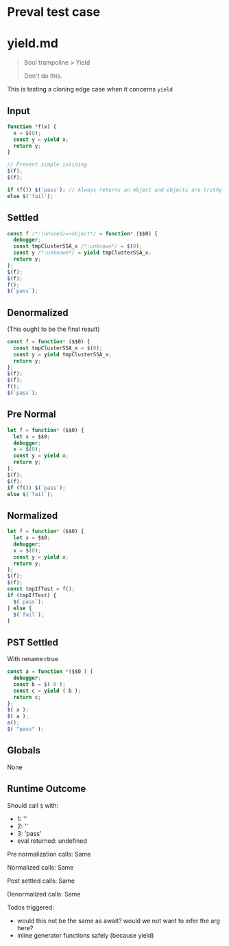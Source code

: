 # Preval test case

# yield.md

> Bool trampoline > Yield
>
> Don't do this.

This is testing a cloning edge case when it concerns `yield`

## Input

`````js filename=intro
function *f(x) {
  x = $(0);
  const y = yield x;
  return y;
}

// Prevent simple inlining
$(f);
$(f);

if (f()) $('pass'); // Always returns an object and objects are truthy
else $('fail');
`````

## Settled


`````js filename=intro
const f /*:(unused)=>object*/ = function* ($$0) {
  debugger;
  const tmpClusterSSA_x /*:unknown*/ = $(0);
  const y /*:unknown*/ = yield tmpClusterSSA_x;
  return y;
};
$(f);
$(f);
f();
$(`pass`);
`````

## Denormalized
(This ought to be the final result)

`````js filename=intro
const f = function* ($$0) {
  const tmpClusterSSA_x = $(0);
  const y = yield tmpClusterSSA_x;
  return y;
};
$(f);
$(f);
f();
$(`pass`);
`````

## Pre Normal


`````js filename=intro
let f = function* ($$0) {
  let x = $$0;
  debugger;
  x = $(0);
  const y = yield x;
  return y;
};
$(f);
$(f);
if (f()) $(`pass`);
else $(`fail`);
`````

## Normalized


`````js filename=intro
let f = function* ($$0) {
  let x = $$0;
  debugger;
  x = $(0);
  const y = yield x;
  return y;
};
$(f);
$(f);
const tmpIfTest = f();
if (tmpIfTest) {
  $(`pass`);
} else {
  $(`fail`);
}
`````

## PST Settled
With rename=true

`````js filename=intro
const a = function *($$0 ) {
  debugger;
  const b = $( 0 );
  const c = yield ( b );
  return c;
};
$( a );
$( a );
a();
$( "pass" );
`````

## Globals

None

## Runtime Outcome

Should call `$` with:
 - 1: '<function>'
 - 2: '<function>'
 - 3: 'pass'
 - eval returned: undefined

Pre normalization calls: Same

Normalized calls: Same

Post settled calls: Same

Denormalized calls: Same

Todos triggered:
- would this not be the same as await? would we not want to infer the arg here?
- inline generator functions safely (because yield)

